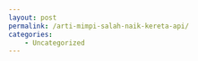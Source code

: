 ```yaml
---
layout: post
permalink: /arti-mimpi-salah-naik-kereta-api/
categories:
    - Uncategorized
---
```


